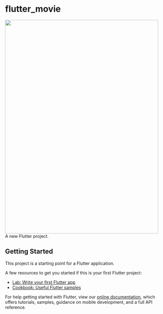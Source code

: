 # flutter_movie
<img src="https://user-images.githubusercontent.com/32923555/141093754-5521a7a7-0215-4f21-bd14-4bed822d1322.png" width="500" height="700"/>
A new Flutter project.

## Getting Started

This project is a starting point for a Flutter application.

A few resources to get you started if this is your first Flutter project:

- [Lab: Write your first Flutter app](https://flutter.dev/docs/get-started/codelab)
- [Cookbook: Useful Flutter samples](https://flutter.dev/docs/cookbook)

For help getting started with Flutter, view our
[online documentation](https://flutter.dev/docs), which offers tutorials,
samples, guidance on mobile development, and a full API reference.
